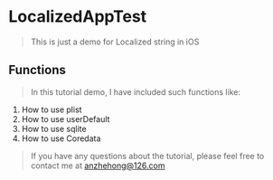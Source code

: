# LocalizedAppTest
> This is just a demo for Localized string in iOS

## Functions

> In this tutorial demo, I have included such functions like:

1. How to use plist
2. How to use userDefault
3. How to use sqlite
4. How to use Coredata

> If you have any questions about the tutorial, please feel free to contact me at anzhehong@126.com
